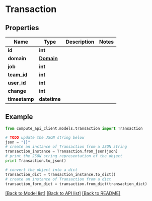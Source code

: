 # Transaction


## Properties
Name | Type | Description | Notes
------------ | ------------- | ------------- | -------------
**id** | **int** |  | 
**domain** | [**Domain**](Domain.md) |  | 
**job** | **int** |  | 
**team_id** | **int** |  | 
**user_id** | **int** |  | 
**change** | **int** |  | 
**timestamp** | **datetime** |  | 

## Example

```python
from compute_api_client.models.transaction import Transaction

# TODO update the JSON string below
json = "{}"
# create an instance of Transaction from a JSON string
transaction_instance = Transaction.from_json(json)
# print the JSON string representation of the object
print Transaction.to_json()

# convert the object into a dict
transaction_dict = transaction_instance.to_dict()
# create an instance of Transaction from a dict
transaction_form_dict = transaction.from_dict(transaction_dict)
```
[[Back to Model list]](../README.md#documentation-for-models) [[Back to API list]](../README.md#documentation-for-api-endpoints) [[Back to README]](../README.md)


